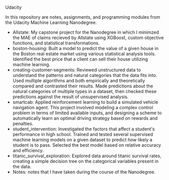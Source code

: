 Udacity

In this repository are notes, assignments, and programming modules from the Udacity Machine Learning Nanodegree.

* Allstate: My capstone project for the Nanodegree in which I minimzed the MAE of claims recieved by Allstate using XGBoost, custom objective functions, and statistical transformations.
* boston-housing: Built a model to predict the value of a given house in the Boston real estate market using various statistical analysis tools. Identified the best price that a client can sell their house utilizing machine learning.
* creating-customer-segments: Reviewed unstructured data to understand the patterns and natural categories that the data fits into. Used multiple algorithms and both empirically and theoretically compared and contrasted their results. Made predictions about the natural categories of multiple types in a dataset, then checked these predictions against the result of unsupervised analysis.
* smartcab: Applied reinforcement learning to build a simulated vehicle navigation agent. This project involved modeling a complex control problem in terms of limited available inputs, and designing a scheme to automatically learn an optimal driving strategy based on rewards and penalties.
* student_intervention: Investigated the factors that affect a student's performance in high school. Trained and tested several supervised machine learning models on a given dataset to predict how likely a student is to pass. Selected the best model based on relative accuracy and efficiency.
* titanic_survival_exploration: Explored data around titanic survival rates, creating a simple decision tree on the categorical variables present in the data.
* Notes: notes that I have taken during the course of the Nanodegree.
